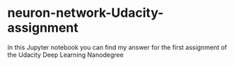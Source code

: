 # neuron-network-Udacity-assignment
In this Jupyter notebook you can find my answer for the first assignment of the Udacity Deep Learning Nanodegree
